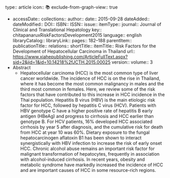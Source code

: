 type:: article
icon:: 📚
exclude-from-graph-view:: true

- accessDate:: 
  collections:: 
  author:: 
  date:: 2015-09-28
  dateAdded:: 
  dateModified:: 
  DOI:: 
  ISBN:: 
  ISSN:: 
  issue:: 
  itemType:: 
  journal:: Journal of Clinical and Translational Hepatology
  key:: chitapanaruxRiskFactorsDevelopment2015
  language:: english
  libraryCatalog:: 
  libraryLink:: 
  pages:: 182–188
  parentItem:: 
  publicationTitle:: 
  relations:: 
  shortTitle:: 
  itemTitle:: Risk Factors for the Development of Hepatocellular Carcinoma in Thailand
  url:: https://www.xiahepublishing.com/ArticleFullText.aspx?sid=2&jid=1&id=10.14218%2fJCTH.2015.00025
  version:: 
  volume:: 3
- Abstract
	- Hepatocellular carcinoma (HCC) is the most common type of liver cancer worldwide. The incidence of HCC is on the rise in Thailand, where it has become the most common malignancy in males and the third most common in females. Here, we review some of the risk factors that have contributed to this increase in HCC incidence in the Thai population. Hepatitis B virus (HBV) is the main etiologic risk factor for HCC, followed by hepatitis C virus (HCV). Patients with HBV genotype C have a higher positive rate of hepatitis B early antigen (HBeAg) and progress to cirrhosis and HCC earlier than genotype B. For HCV patients, 16% developed HCC associated cirrhosis by year 5 after diagnosis, and the cumulative risk for death from HCC at year 10 was 60%. Dietary exposure to the fungal hepatocarcinogen aflatoxin B1 has been shown to interact synergistically with HBV infection to increase the risk of early onset HCC. Chronic alcohol abuse remains an important risk factor for malignant transformation of hepatocytes, frequently in association with alcohol-induced cirrhosis. In recent years, obesity and metabolic syndrome have markedly increased the incidence of HCC and are important causes of HCC in some resource-rich regions.